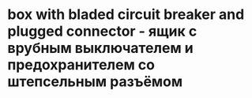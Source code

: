 # box with bladed circuit breaker and plugged connector - ящик с врубным выключателем и предохранителем со штепсельным разъёмом
